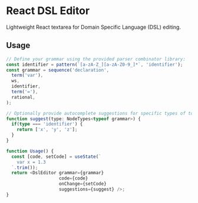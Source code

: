 # React DSL Editor

Lightweight React textarea for Domain Specific Language (DSL) editing.

## Usage

```typescript jsx
// Define your grammar using the provided parser combinator library:
const identifier = pattern(`[a-zA-Z_][a-zA-Z0-9_]*`, 'identifier');
const grammar = sequence('declaration',
  term('var'),
  ws,
  identifier,
  term('='),
  rational,
);

// Optionally provide autocomplete suggestions for specific types of tokens:
function suggest(type: NodeTypes<typeof grammar>) {
  if(type === 'identifier') {
    return ['x', 'y', 'z'];
  }
}

function Usage() {
  const [code, setCode] = useState(`
    var x = 1.3
  `.trim());
  return <DslEditor grammar={grammar}
                    code={code}
                    onChange={setCode}
                    suggestions={suggest} />;
}

```
